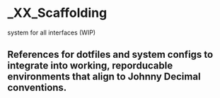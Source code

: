 # _XX_Scaffolding
system for all interfaces  (WIP)

## References for dotfiles and system configs to integrate into working, reporducable environments that align to Johnny Decimal conventions.
